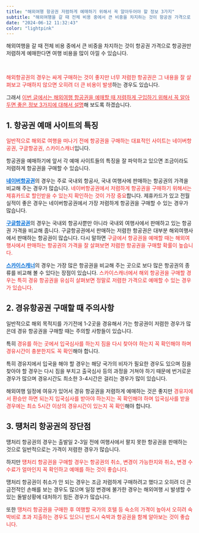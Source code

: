 ```yaml
---
title: "해외여행 항공권 저렴하게 예매하기 위해서 꼭 알아두어야 할 정보 3가지"
subtitle: "해외여행을 갈 때 전체 비용 중에서 큰 비중을 차지하는 것이 항공권 가격으로 항공권만 저렴하게 예매한다면 여행 비용을 많이 아낄 수 있습니다. 해외항공권의 경우는 싸게 구매하는 것이 좋지만 너무 저렴한 항공권은 그 내용을 잘 살펴보고 구매하지 않으면 오히려 더 큰 비용이 발생하는 경우도 있습니다. 해외여행 항공권을 예매할 때 저렴하게 구입하기 위해서 꼭 알아두면 좋은 정보 3가지에 대해서 설명하는 포스팅입니다."
date: "2024-06-12 11:32:43"
color: "lightpink"
---
```




<p>해외여행을 갈 때 전체 비용 중에서 큰 비중을 차지하는 것이 항공권 가격으로 항공권만 저렴하게 예매한다면 여행 비용을 많이 아낄 수 있습니다.</p>
<p><br></p>
<p><span style="color: #ee2323;">해외항공권의 경우는 싸게 구매하는 것이 좋지만 너무 저렴한 항공권은 그 내용을 잘 살펴보고 구매하지 않으면 오히려 더 큰 비용이 발생</span>하는 경우도 있습니다.</p>

<p>그래서 <span style="color: #ee2323;"><u>이번 글에서는 해외여행 항공권을 예매할 때 저렴하게 구입하기 위해서 꼭 알아두면 좋은 정보 3가지에 대해서 설명</u></span>해 보도록 하겠습니다.</p>


<h2><b>1. 항공권 예매 사이트의 특징</b></h2>
<p><span style="color: #ee2323;">일반적으로 해외로 여행을 떠나기 전에 항공권을 구매하는 대표적인 사이트는 네이버항공권, 구글항공권, 스카이스캐너</span>입니다.</p>

<p>항공권을 예매하기에 앞서 각 예매 사이트들의 특징을 잘 파악하고 있으면 조금이라도 저렴하게 항공권을 구매할 수 있습니다.</p>

<p><span style="color: #006dd7;"><b><a class="linkBold" style="color: #006dd7;" href="https://flight.naver.com/">네이버항공권</a></b></span>의 경우는 주로 국내외 항공사, 국내 여행사에 판매하는 항공권의 가격을 비교해 주는 경우가 많습니다. <span style="color: #ee2323;">네이버항공권에서 저렴하게 항공권을 구매하기 위해서는 제휴카드로 할인받을 수 있는지 확인하는 것이 가장 중요</span>합니다. 제휴카드가 있고 전월실적이 좋은 경우는 네이버항공권에서 가장 저렴하게 항공권을 구매할 수 있는 경우가 많습니다.</p>

<p><span style="color: #006dd7;"><b><a className="linkBold" style="color: #006dd7;" href="https://www.google.com/travel/flights/">구글항공권</a></b></span>의 경우는 국내외 항공사뿐만 아니라 국내외 여행사에서 판매하고 있는 항공권 가격을 비교해 줍니다. 구글항공권에서 판매하는 저렴한 항공권은 대부분 해외여행사에서 판매하는 항공권이 많습니다. 다시 말하면 <span style="color: #ee2323;">구글에서 항공권을 예매할 때는 해외여행사에서 판매하는 항공권의 가격을 잘 살펴보면 저렴한 항공권을 구매할 확률이 높습니다.</span></p>

<p><span style="color: #006dd7;"><b><a className="linkBold" style="color: #006dd7;" href="https://www.skyscanner.co.kr/">스카이스캐너</a></b></span>의 경우는 가장 많은 항공권을 비교해 주는 곳으로 보다 많은 항공권의 종류를 비교해 볼 수 있다는 장점이 있습니다. <span style="color: #ee2323;">스카이스캐너에서 해외 항공권을 구매할 경우는 특히 경유 항공권을 유심히 살펴보면 정말로 저렴한 가격으로 예매할 수 있는 경우가 있습니다.</span></p>


<h2><b>2. 경유항공권 구매할 때 주의사항</b></h2>
<p>일반적으로 해외 목적지를 가기전에 1-2곳을 경유해서 가는 항공권이 저렴한 경우가 많은데 경유 항공권을 구매할 때는 주의할 사항들이 있습니다.</p>

<p>특히 <span style="color: #ee2323;">경유를 하는 곳에서 입국심사를 하는지 짐을 다시 찾아야 하는지 꼭 확인해야 하며 경유시간이 충분한지도 꼭 확인</span>해야 합니다.</p>

<p>특히 경유지에서 입국을 해야 할 경우는 해당 국가의 비자가 필요한 경우도 있으며 짐을 찾아야 할 경우는 다시 짐을 부치고 출국심사 등의 과정을 거쳐야 하기 때문에 번거로운 경우가 많으며 경유시간도 최소한 3-4시간은 걸리는 경우가 많이 있습니다.</p>

<p>해외여행 일정에 여유가 있어서 경유 항공권을 저렴하게 예매하는 것은 좋지만 <span style="color: #ee2323;">경유지에서 환승만 하면 되는지 입국심사를 받아야 하는지는 꼭 확인해야 하며 입국심사를 받을 경우에는 최소 5시간 이상의 경유시간이 있는지 꼭 확인</span>해야 합니다.</p>


<h2><b>3. 떙처리 항공권의 장단점</b></h2>
<p>떙처리 항공권의 경우는 출발일 2-3일 전에 여행사에서 팔지 못한 항공권을 판매하는 것으로 일반적으로는 가격이 저렴한 경우가 많습니다.</p>

<p>하지만 <span style="color: #ee2323;">떙처리 항공권을 구매할 경우는 항공권의 취소, 변경이 가능한지와 취소, 변경 수수료가 얼마인지 꼭 확인하고 예매를 하는 것이 좋습니다.</span></p>

<p>떙처리 항공권이 취소가 안 되는 경우는 조금 저렴하게 구매하려고 했다고 오히려 더 큰 금전적인 손해를 보는 경우도 많으며 일정 변경에 불가한 경우는 해외여행 시 발생할 수 있는 돌발상황에 대처하기 힘든 경우가 많습니다.</p>

<p>또한 <span style="color: #ee2323;">땡처리 항공권을 구매한 후 여행할 국가의 호텔 등 숙소의 가격이 높아서 오히려 숙박비로 초과 지출하는 경우도 있으니 반드시 숙박과 항공권을 함께 알아보는 것이 좋습니다.</span></p>

